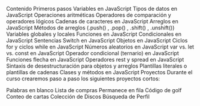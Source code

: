 Contenido
Primeros pasos
Variables en JavaScript
Tipos de datos en JavaScript
Operaciones aritméticas
Operadores de comparación y operadores lógicos
Cadenas de caracteres en JavaScript
Arreglos en JavaScript
Métodos de arreglos (.push() ,  .pop() , .shift() , .unshift())
Variables globales y locales
Funciones en JavaScript
Condicionales en JavaScript
Sentencias Switch en JavaScript
Objetos en JavaScript
Ciclos for y ciclos while en JavaScript
Números aleatorios en JavaScript
var vs. let vs. const en JavaScript
Operador condicional (ternario) en JavaScript
Funciones flecha en JavaScript
Operadores rest y spread en JavaScript
Sintaxis de desestructuración para objetos y arreglos
Plantillas literales o plantillas de cadenas
Clases y métodos en JavaScript
Proyectos
Durante el curso crearemos paso a paso los siguientes proyectos cortos:

Palabras en blanco
Lista de compras
Permanece en fila
Código de golf
Conteo de cartas
Colección de Discos
Búsqueda de Perfil
